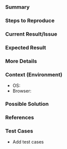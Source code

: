 <!--
Thank you for your issue/feature request. Please provide details and review
the requirements below. 

Please remove sections here if not applicable. 
-->

### Summary
<!-- Describe the issue -->

### Steps to Reproduce
<!-- Add detailed steps to reproduce the bug -->

### Current Result/Issue
<!-- Describe the current results -->

### Expected Result
<!-- Describe the expected results -->

### More Details
<!-- Any more details if available -->

### Context (Environment)
 - OS:
 - Browser:

### Possible Solution
<!-- If any possible solution is known -->

### References

### Test Cases
 - Add test cases
